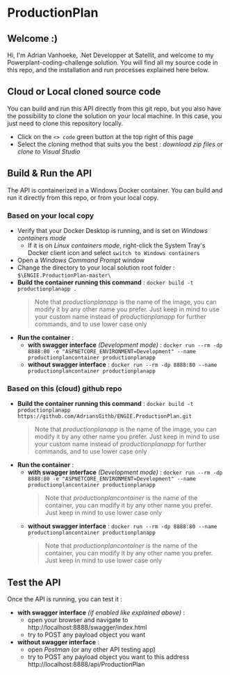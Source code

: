 # ProductionPlan

## Welcome :)
Hi, I'm Adrian Vanhoeke, .Net Developper at Satellit, and welcome to my Powerplant-coding-challenge solution.
You will find all my source code in this repo, and the installation and run processes explained here below.

## Cloud or Local cloned source code
You can build and run this API directly from this git repo, but you also have the possibility to clone the solution on your local machine. In this case, you just need to clone this repository locally.

* Click on the `<> code` green button at the top right of this page
* Select the cloning method that suits you the best : _download zip files_ or _clone to Visual Studio_

## Build & Run the API 
The API is containerized in a Windows Docker container. You can build and run it directly from this repo, or from your local copy.
### Based on your local copy
* Verify that your Docker Desktop is running, and is set on _Windows containers mode_
  * If it is on _Linux containers mode_, right-click the System Tray's Docker client icon and select `switch to Windows containers`
* Open a _Windows Command Prompt_ window
* Change the directory to your local solution root folder : ` $\ENGIE.ProductionPlan-master\ `
* __Build the container running this command__ : `docker build -t productionplanapp .`
  > Note that _productionplanapp_ is the name of the image, you can modify it by any other name you prefer. Just keep in mind to use your custom name instead of _productionplanapp_ for further commands, and to use lower case only
* __Run the container__ :
  * __with swagger interface__ _(Development mode)_ : `docker run --rm -dp 8888:80 -e "ASPNETCORE_ENVIRONMENT=Development" --name productionplancontainer productionplanapp`
  * __without swagger interface__ : `docker run --rm -dp 8888:80 --name productionplancontainer productionplanapp`
### Based on this (cloud) github repo
* __Build the container running this command__ : `docker build -t productionplanapp https://github.com/AdriansGithb/ENGIE.ProductionPlan.git`
  > Note that _productionplanapp_ is the name of the image, you can modify it by any other name you prefer. Just keep in mind to use your custom name instead of _productionplanapp_ for further commands, and to use lower case only
* __Run the container__ :
  * __with swagger interface__ _(Development mode)_ : `docker run --rm -dp 8888:80 -e "ASPNETCORE_ENVIRONMENT=Development" --name productionplancontainer productionplanapp`
    > Note that _productionplancontainer_ is the name of the container, you can modify it by any other name you prefer. Just keep in mind to use lower case only
  * __without swagger interface__ : `docker run --rm -dp 8888:80 --name productionplancontainer productionplanapp`
    > Note that _productionplancontainer_ is the name of the container, you can modify it by any other name you prefer. Just keep in mind to use lower case only

## Test the API
Once the API is running, you can test it :
* __with swagger interface__ _(if enabled like explained above)_ :
  * open your browser and navigate to http://localhost:8888/swagger/index.html
  * try to POST any payload object you want
* __without swagger interface__ : 
  * open _Postman_ (or any other API testing app)
  * try to POST any payload object you want to this address http://localhost:8888/api/ProductionPlan
